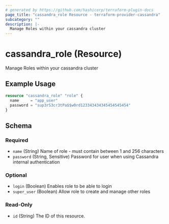 ```yaml
---
# generated by https://github.com/hashicorp/terraform-plugin-docs
page_title: "cassandra_role Resource - terraform-provider-cassandra"
subcategory: ""
description: |-
  Manage Roles within your cassandra cluster
---
```


# cassandra_role (Resource)

Manage Roles within your cassandra cluster

## Example Usage

```terraform
resource "cassandra_role" "role" {
  name     = "app_user"
  password = "sup3rS3cr3tPa$$w0rd123343434345454545454"
}
```

<!-- schema generated by tfplugindocs -->
## Schema

### Required

- `name` (String) Name of role - must contain between 1 and 256 characters
- `password` (String, Sensitive) Password for user when using Cassandra internal authentication

### Optional

- `login` (Boolean) Enables role to be able to login
- `super_user` (Boolean) Allow role to create and manage other roles

### Read-Only

- `id` (String) The ID of this resource.
